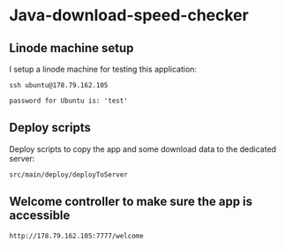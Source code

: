 # Java-download-speed-checker


## Linode machine setup 

I setup a linode machine for testing this application: 

    ssh ubuntu@178.79.162.105
    
    password for Ubuntu is: 'test'
    



## Deploy scripts

Deploy scripts to copy the app and some download data to the dedicated server:

    src/main/deploy/deployToServer

## Welcome controller to make sure the app is accessible

    http://178.79.162.105:7777/welcome
    
    
